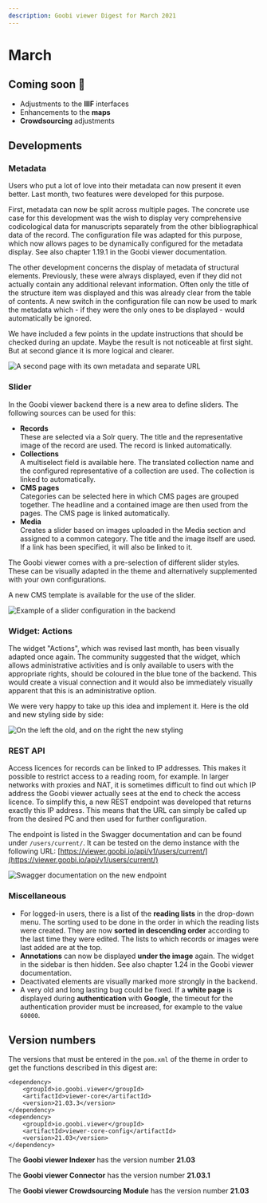 ```yaml
---
description: Goobi viewer Digest for March 2021
---
```


# March

## Coming soon :rocket:&#x20;

* Adjustments to the **IIIF** interfaces
* Enhancements to the **maps**
* **Crowdsourcing** adjustments

## Developments

### Metadata&#x20;

Users who put a lot of love into their metadata can now present it even better. Last month, two features were developed for this purpose.&#x20;

First, metadata can now be split across multiple pages. The concrete use case for this development was the wish to display very comprehensive codicological data for manuscripts separately from the other bibliographical data of the record. The configuration file was adapted for this purpose, which now allows pages to be dynamically configured for the metadata display. See also chapter 1.19.1 in the Goobi viewer documentation.&#x20;

The other development concerns the display of metadata of structural elements. Previously, these were always displayed, even if they did not actually contain any additional relevant information. Often only the title of the structure item was displayed and this was already clear from the table of contents. A new switch in the configuration file can now be used to mark the metadata which - if they were the only ones to be displayed - would automatically be ignored.

We have included a few points in the update instructions that should be checked during an update. Maybe the result is not noticeable at first sight. But at second glance it is more logical and clearer.

![A second page with its own metadata and separate URL](../.gitbook/assets/2021-3\_en\_kodikologische\_daten.png)

### Slider

In the Goobi viewer backend there is a new area to define sliders. The following sources can be used for this:&#x20;

* **Records**\
  These are selected via a Solr query. The title and the representative image of the record are used. The record is linked automatically.&#x20;
* **Collections**\
  A multiselect field is available here. The translated collection name and the configured representative of a collection are used. The collection is linked to automatically.&#x20;
* **CMS pages**\
  Categories can be selected here in which CMS pages are grouped together. The headline and a contained image are then used from the pages. The CMS page is linked automatically.
* **Media**\
  Creates a slider based on images uploaded in the Media section and assigned to a common category. The title and the image itself are used. If a link has been specified, it will also be linked to it.&#x20;

The Goobi viewer comes with a pre-selection of different slider styles. These can be visually adapted in the theme and alternatively supplemented with your own configurations.&#x20;

A new CMS template is available for the use of the slider.

![Example of a slider configuration in the backend](../.gitbook/assets/2021-03\_en\_slider-backend.png)

### Widget: Actions

The widget "Actions", which was revised last month, has been visually adapted once again. The community suggested that the widget, which allows administrative activities and is only available to users with the appropriate rights, should be coloured in the blue tone of the backend. This would create a visual connection and it would also be immediately visually apparent that this is an administrative option.&#x20;

We were very happy to take up this idea and implement it. Here is the old and new styling side by side:

![On the left the old, and on the right the new styling](../.gitbook/assets/2021-03\_en\_aktionen\_vergleich.png)

### REST API

Access licences for records can be linked to IP addresses. This makes it possible to restrict access to a reading room, for example. In larger networks with proxies and NAT, it is sometimes difficult to find out which IP address the Goobi viewer actually sees at the end to check the access licence. To simplify this, a new REST endpoint was developed that returns exactly this IP address. This means that the URL can simply be called up from the desired PC and then used for further configuration.&#x20;

The endpoint is listed in the Swagger documentation and can be found under `/users/current/`. It can be tested on the demo instance with the following URL: [https://viewer.goobi.io/api/v1/users/current/](https://viewer.goobi.io/api/v1/users/current/)

![Swagger documentation on the new endpoint](../.gitbook/assets/21-03\_swagger.png)

### Miscellaneous

* For logged-in users, there is a list of the **reading lists** in the drop-down menu. The sorting used to be done in the order in which the reading lists were created. They are now **sorted in descending order** according to the last time they were edited. The lists to which records or images were last added are at the top.&#x20;
* **Annotations** can now be displayed **under the image** again. The widget in the sidebar is then hidden. See also chapter 1.24 in the Goobi viewer documentation.&#x20;
* Deactivated elements are visually marked more strongly in the backend.&#x20;
* A very old and long lasting bug could be fixed. If a **white page** is displayed during **authentication** with **Google**, the timeout for the authentication provider must be increased, for example to the value `60000`.

## Version numbers&#x20;

The versions that must be entered in the `pom.xml` of the theme in order to get the functions described in this digest are:

```markup
<dependency>
    <groupId>io.goobi.viewer</groupId>
    <artifactId>viewer-core</artifactId>
    <version>21.03.3</version>
</dependency>
<dependency>
    <groupId>io.goobi.viewer</groupId>
    <artifactId>viewer-core-config</artifactId>
    <version>21.03</version>
</dependency>
```

The **Goobi viewer Indexer** has the version number **21.03**

The **Goobi viewer Connector** has the version number **21.03.1**

The **Goobi viewer Crowdsourcing Module** has the version number **21.03**

